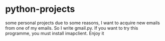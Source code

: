 python-projects
===============

some personal projects
due to some reasons, I want to acquire new emails from one of my emails. So I write gmail.py. If you want to try this
programme, you must install imapclient. Enjoy it

